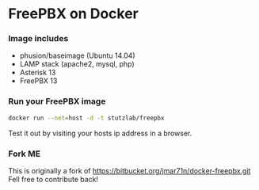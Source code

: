 # FreePBX on Docker

### Image includes

 * phusion/baseimage (Ubuntu 14.04)
 * LAMP stack (apache2, mysql, php)
 * Asterisk 13
 * FreePBX 13


### Run your FreePBX image
```bash
docker run --net=host -d -t stutzlab/freepbx
```

Test it out by visiting your hosts ip address in a browser.

### Fork ME
This is originally a fork of https://bitbucket.org/jmar71n/docker-freepbx.git
Fell free to contribute back!
